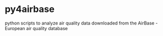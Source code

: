 # py4airbase
python scripts to analyze air quality data downloaded from the AirBase - European air quality database
